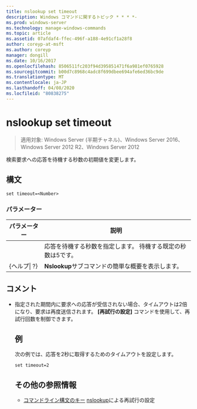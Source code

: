 ```yaml
---
title: nslookup set timeout
description: Windows コマンドに関するトピック * * * *-
ms.prod: windows-server
ms.technology: manage-windows-commands
ms.topic: article
ms.assetid: 07afdaf4-ffec-496f-a188-4e91cf1a28f8
author: coreyp-at-msft
ms.author: coreyp
manager: dongill
ms.date: 10/16/2017
ms.openlocfilehash: 8506511fc203f94d395851471f6a981ef0765928
ms.sourcegitcommit: b00d7c8968c4adc8f699dbee694afe6ed36bc9de
ms.translationtype: MT
ms.contentlocale: ja-JP
ms.lasthandoff: 04/08/2020
ms.locfileid: "80838275"
---
```

# <a name="nslookup-set-timeout"></a>nslookup set timeout

>適用対象: Windows Server (半期チャネル)、Windows Server 2016、Windows Server 2012 R2、Windows Server 2012

検索要求への応答を待機する秒数の初期値を変更します。
## <a name="syntax"></a>構文
```
set timeout=<Number>
```
### <a name="parameters"></a>パラメーター

|    パラメーター    |                                           説明                                            |
|-----------------|--------------------------------------------------------------------------------------------------|
|    <Number>     | 応答を待機する秒数を指定します。 待機する既定の秒数は5です。 |
| {ヘルプ&#124; ?} |                      **Nslookup**サブコマンドの簡単な概要を表示します。                       |

## <a name="remarks"></a>コメント
- 指定された期間内に要求への応答が受信されない場合、タイムアウトは2倍になり、要求は再度送信されます。 **[再試行の設定]** コマンドを使用して、再試行回数を制御できます。
  ## <a name="examples"></a><a name=BKMK_examples></a>例
  次の例では、応答を2秒に取得するためのタイムアウトを設定します。
  ```
  set timeout=2
  ```
  ## <a name="additional-references"></a>その他の参照情報
  - [コマンドライン構文のキー](command-line-syntax-key.md)
  [nslookup](nslookup-set-retry.md)による再試行の設定
